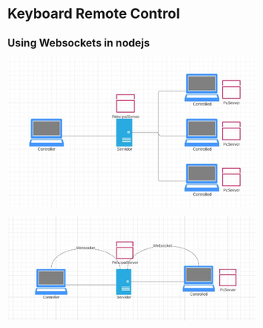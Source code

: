 # Keyboard Remote Control

## Using Websockets in nodejs

![diagram](./images/diagram.jpg)

![webosckets](./images/websockets.jpg)

